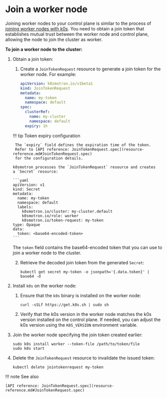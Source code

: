 # Join a worker node

Joining worker nodes to your control plane is similar to the process of
[joining worker nodes with k0s](https://docs.k0sproject.io/stable/k0s-multi-node/#4-add-workers-to-the-cluster).
You need to obtain a join token that establishes mutual trust between the worker node
and control plane, allowing the node to join the cluster as worker.

**To join a worker node to the cluster:**

1. Obtain a join token:

   1. Create a `JoinTokenRequest` resource to generate a join token for the
      worker node. For example:

       ```yaml
       apiVersion: k0smotron.io/v1beta1
       kind: JoinTokenRequest
       metadata:
         name: my-token
         namespace: default
       spec:
         clusterRef:
           name: my-cluster
           namespace: default
         expiry: 1h
       ```

    !!! tip Token expiry configuration

        The `expiry` field defines the expiration time of the token.
        Refer to [API reference: JoinTokenRequest.spec](resource-reference.md#JoinTokenRequest.spec)
        for the configuration details.

       k0smotron processes the `JoinTokenRequest` resource and creates
       a `Secret` resource:

       ```yaml
       apiVersion: v1
       kind: Secret
       metadata:
         name: my-token
         namespace: default
         labels:
           k0smotron.io/cluster: my-cluster.default
           k0smotron.io/role: worker
           k0smotron.io/token-request: my-token
       type: Opaque
       data:
         token: <base64-encoded-token>
       ```

      The `token` field contains the base64-encoded token that you can use
      to join a worker node to the cluster.

   2. Retrieve the decoded join token from the generated `Secret`:

      ```shell
      kubectl get secret my-token -o jsonpath='{.data.token}' | base64 -d
      ```

2. Install `k0s` on the worker node:

   1. Ensure that the `k0s` binary is installed on the worker node:

      ```shell
      curl -sSLf https://get.k0s.sh | sudo sh
      ```

   2. Verify that the k0s version in the worker node matches the k0s version
      installed on the control plane. If needed, you can adjust the k0s version
      using the `K0S_VERSION` environment variable.

3. Join the worker node specifying the join token created earlier:

   ```shell
   sudo k0s install worker --token-file /path/to/token/file
   sudo k0s start
   ```

4. Delete the `JoinTokenRequest` resource to invalidate the issued token:

     ```shell
     kubectl delete jointokenrequest my-token
     ```

!!! note See also

    [API reference: JoinTokenRequest.spec](resource-reference.md#JoinTokenRequest.spec)
